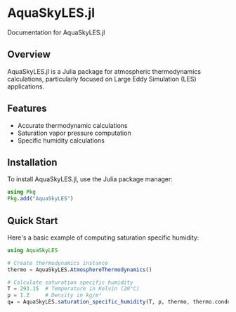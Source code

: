 # AquaSkyLES.jl

Documentation for AquaSkyLES.jl

## Overview

AquaSkyLES.jl is a Julia package for atmospheric thermodynamics calculations, particularly focused on Large Eddy Simulation (LES) applications.

## Features

- Accurate thermodynamic calculations
- Saturation vapor pressure computation
- Specific humidity calculations

## Installation

To install AquaSkyLES.jl, use the Julia package manager:

```julia
using Pkg
Pkg.add("AquaSkyLES")
```

## Quick Start

Here's a basic example of computing saturation specific humidity:

```julia
using AquaSkyLES

# Create thermodynamics instance
thermo = AquaSkyLES.AtmosphereThermodynamics()

# Calculate saturation specific humidity
T = 293.15  # Temperature in Kelvin (20°C)
ρ = 1.2     # Density in kg/m³
q★ = AquaSkyLES.saturation_specific_humidity(T, ρ, thermo, thermo.condensation)
``` 